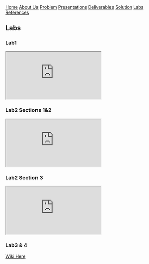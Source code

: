 <div class="button-group">
    <a href="./" class="button primary">Home</a>
    <a href="./about-us.html" class="button">About Us</a>
    <a href="./problem.html" class="button">Problem</a>
    <a href="./presentations.html" class="button">Presentations</a>
    <a href="./deliverables.html" class="button">Deliverables</a>
    <a href="./solution.html" class="button">Solution</a>
    <a href="./lab.html" class="button">Labs</a>
    <a href="./references.html" class="button">References</a>


</div>

## Labs


### Lab1
<iframe src="https://docs.google.com/document/d/e/2PACX-1vQMv7owh28rUhOZyyp0LFKQZq_xR5b6XotBtS2fQu7ANo_culNI-CpeANYC-ToXr0LHMxwC6tjRcTTr/pub?embedded=true"></iframe>

### Lab2 Sections 1&2
<iframe src="https://docs.google.com/document/d/e/2PACX-1vTIbOCHTqtEpxep1WaLQ6wn0-8IDTecScy_J27SdWgNQ29IRTLv-DZRNsVG3QnOe-ELGiHwq6PigEF7/pub?embedded=true"></iframe>

### Lab2 Section 3
<iframe src="https://docs.google.com/document/d/e/2PACX-1vQFnCe7hVDXB7TDQ32PSvim0-nPuhXySIIjIjSPWCKcAU7_KILY4PLc-p_WYyakLkdX3AgBqB9gaPxM/pub?embedded=true"></iframe>

### Lab3 & 4
<a href="https://github.com/morrisEA/s25-team-white/wiki">Wiki Here</a>

